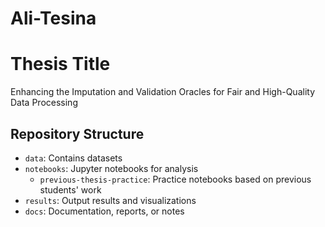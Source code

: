 # Ali-Tesina

# Thesis Title
Enhancing the Imputation and Validation Oracles for Fair and High-Quality Data Processing

## Repository Structure
- `data`: Contains datasets
- `notebooks`: Jupyter notebooks for analysis
  - `previous-thesis-practice`: Practice notebooks based on previous students' work
- `results`: Output results and visualizations
- `docs`: Documentation, reports, or notes
